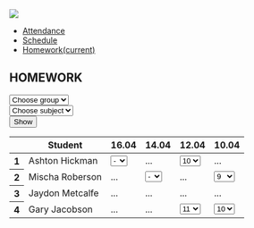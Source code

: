 <!DOCTYPE html>
<html lang="en">
<head>
  <meta charset="UTF-8">
  <meta name="viewport" content="width=device-width, initial-scale=1.0">
  <title>Homework Overview</title>
  <link rel="stylesheet" href="https://stackpath.bootstrapcdn.com/bootstrap/4.3.1/css/bootstrap.min.css">
</head>
<body>
<nav class="navbar navbar-expand-lg navbar-light  bg-primary">
  <img src="./student-80.png">
  <div class="collapse navbar-collapse">
    <ul class="navbar-nav mr-auto">
      <li class="nav-item">
        <a class="nav-link" href="#">Attendance</a>
      </li>
      <li class="nav-item">
        <a class="nav-link" href="#">Schedule</a>
      </li>
      <li class="nav-item active">
        <a class="nav-link" href="#">Homework<span class="sr-only">(current)</span></a>
      </li>
    </ul>
  </div>
</nav>
<div class="text-center mt-5"><h2>HOMEWORK</h2></div>
<div class="container mt-5 ">
  <div class="row">
    <div class="col">
      <select class="custom-select" id="groupSelect">
        <option selected>Choose group</option>
        <option value="ABC-1234">ABC-1234</option>
      </select>
    </div>
    <div class="col">
      <select class="custom-select" id="subjectSelect">
        <option selected>Choose subject</option>
        <option value="HTML & CSS">HTML & CSS</option>
      </select>
    </div>
    <button type="button" class="btn btn-homework  pt-2 btn-primary" data-toggle="modal" data-target="#homeworkModal">Show</button>
  </div>
</div>

<div class="container mt-3">
  <table class="table table-hover ">
    <thead>
      <tr class="bg-primary">
        <th scope="col"></th>
        <th scope="col">Student</th>
        <th scope="col">16.04</th>
        <th scope="col">14.04</th>
        <th scope="col">12.04</th>
        <th scope="col">10.04</th>
      </tr>
    </thead>
    <tbody>
      <tr>
        <th scope="row">1</th>
        <td>Ashton Hickman</td>
            <td>
                <select class="custom-select-1">
                  <option value="">-</option>
                  <option value="1">+</option>
                </select>
              </td>
        <td>...</td>
        <td>
          <select class="custom-select-1">
            <option value="">10</option>
            <option value="1">20</option>
          </select>
        </td>
        <td>...</td>
      </tr>
      <tr>
        <th scope="row">2</th>
        <td>Mischa Roberson</td>
        <td>...</td>
        <td>
          <select class="custom-select-1">
            <option value="">-</option>
            <option value="1">+</option>
          </select>
        </td>
        <td>...</td>
        <td>
          <select class="custom-select-1">
            <option value="">9</option>
            <option value="1">20</option>
          </select>
        </td>
      </tr>
      <tr>
        <th scope="row">3</th>
        <td>Jaydon Metcalfe</td>
        <td>...</td>
        <td>...</td>
        <td>...</td>
        <td>...</td>
      </tr>
      <tr>
        <th scope="row">4</th>
        <td>Gary Jacobson</td>
        <td>...</td>
        <td>...</td>
        <td>
          <select class="custom-select-1">
            <option value="">11</option>
            <option value="1">20</option>
          </select>
        </td>
        <td>
          <select class="custom-select-1">
            <option value="">10 </option>
            <option value="1">20</option>
          </select>
        </td>
      </tr>
    </tbody>
  </table>
</div>
</body>
</html>

